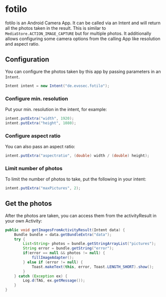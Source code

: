 # fotilo

fotilo is an Android Camera App. It can be called via an Intent and will return all the photos taken in the result. This is similar to `MediaStore.ACTION_IMAGE_CAPTURE` but for multiple photos. It additionally allows configuring some camera options from the calling App like resolution and aspect ratio.

## Configuration

You can configure the photos taken by this app by passing parameters in an `Intent`.

```java
Intent intent = new Intent("de.evosec.fotilo");
```

### Configure min. resolution

Put your min. resolution in the intent, for example:

```java
intent.putExtra("width", 1920);
intent.putExtra("height", 1080);
```

### Configure aspect ratio

You can also pass an aspect ratio:

```java
intent.putExtra("aspectratio", (double) width / (double) height);
```

### Limit number of photos

To limit the number of photos to take, put the following in your intent:

```java
intent.putExtra("maxPictures", 2);
```

## Get the photos

After the photos are taken, you can access them from the activityResult in your own Activity:

```java
public void getImagesFromActivityResult(Intent data) {
    Bundle bundle = data.getBundleExtra("data");
    try {
        List<String> photos = bundle.getStringArrayList("pictures");
        String error = bundle.getString("error");
        if(error == null && photos != null) {
            fillImageAdapter();
        } else if (error != null) {
            Toast.makeText(this, error, Toast.LENGTH_SHORT).show();
        }
    } catch (Exception ex) {
        Log.d(TAG, ex.getMessage());
    }
}
```
